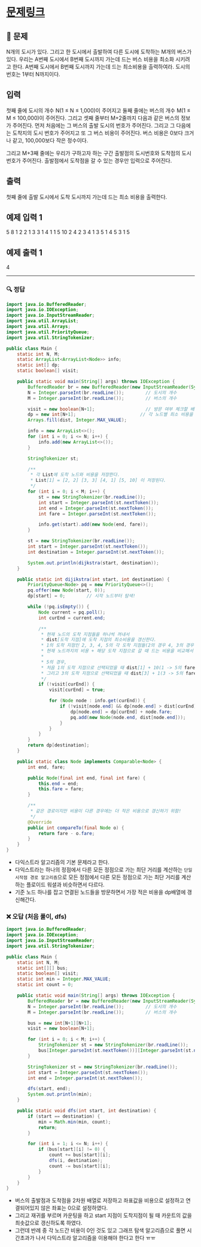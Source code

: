 # [문제링크](https://www.acmicpc.net/problem/1916)

## 📝 문제

N개의 도시가 있다. 그리고 한 도시에서 출발하여 다른 도시에 도착하는 M개의 버스가 있다. 우리는 A번째 도시에서 B번째 도시까지 가는데 드는 버스 비용을 최소화 시키려고 한다. A번째 도시에서 B번째 도시까지 가는데 드는 최소비용을 출력하여라. 도시의 번호는 1부터 N까지이다.

## 입력

첫째 줄에 도시의 개수 N(1 ≤ N ≤ 1,000)이 주어지고 둘째 줄에는 버스의 개수 M(1 ≤ M ≤ 100,000)이 주어진다. 그리고 셋째 줄부터 M+2줄까지 다음과 같은 버스의 정보가 주어진다. 먼저 처음에는 그 버스의 출발 도시의 번호가 주어진다. 그리고 그 다음에는 도착지의 도시 번호가 주어지고 또 그 버스 비용이 주어진다. 버스 비용은 0보다 크거나 같고, 100,000보다 작은 정수이다.

그리고 M+3째 줄에는 우리가 구하고자 하는 구간 출발점의 도시번호와 도착점의 도시번호가 주어진다. 출발점에서 도착점을 갈 수 있는 경우만 입력으로 주어진다.

## 출력

첫째 줄에 출발 도시에서 도착 도시까지 가는데 드는 최소 비용을 출력한다.

## 예제 입력 1

5
8
1 2 2
1 3 3
1 4 1
1 5 10
2 4 2
3 4 1
3 5 1
4 5 3
1 5

## 예제 출력 1 

4

---

### 🔍 정답

```java
import java.io.BufferedReader;
import java.io.IOException;
import java.io.InputStreamReader;
import java.util.ArrayList;
import java.util.Arrays;
import java.util.PriorityQueue;
import java.util.StringTokenizer;

public class Main {
    static int N, M;
    static ArrayList<ArrayList<Node>> info;
    static int[] dp;
    static boolean[] visit;

    public static void main(String[] args) throws IOException {
        BufferedReader br = new BufferedReader(new InputStreamReader(System.in));
        N = Integer.parseInt(br.readLine());        // 도시의 개수
        M = Integer.parseInt(br.readLine());        // 버스의 개수

        visit = new boolean[N+1];                   // 방문 여부 체크할 배열
        dp = new int[N+1];                        // 각 노드별 최소 비용을 저장
        Arrays.fill(dist, Integer.MAX_VALUE);

        info = new ArrayList<>();
        for (int i = 0; i <= N; i++) {
            info.add(new ArrayList<>());
        }

        StringTokenizer st;

        /**
         * 각 List에 도착 노드와 비용을 저장한다.
         * List[1] = [2, 2] [3, 3] [4, 1] [5, 10] 이 저장된다.
         */
        for (int i = 0; i < M; i++) {
            st = new StringTokenizer(br.readLine());
            int start = Integer.parseInt(st.nextToken());
            int end = Integer.parseInt(st.nextToken());
            int fare = Integer.parseInt(st.nextToken());

            info.get(start).add(new Node(end, fare));
        }

        st = new StringTokenizer(br.readLine());
        int start = Integer.parseInt(st.nextToken());
        int destination = Integer.parseInt(st.nextToken());

        System.out.println(dijkstra(start, destination));
    }

    public static int dijikstra(int start, int destination) {
        PriorityQueue<Node> pq = new PriorityQueue<>();
        pq.offer(new Node(start, 0));
        dp[start] = 0;        // 시작 노드부터 탐색!

        while (!pq.isEmpty()) {
            Node current = pq.poll();
            int curEnd = current.end;

            /**
             * 현재 노드의 도착 지점들을 하나씩 꺼내서
             * dist[도착 지점]에 도착 지점의 최소비용을 갱신한다.
             * 1의 도착 지점인 2, 3, 4, 5의 각 도착 지점들(2의 경우 4, 3의 경우 4, 5)의 비용과
             * 현재 노드까지의 비용 + 해당 도착 지점으로 갈 때 드는 비용을 비교해서 더 작은 값을 저장한다.
             * 
             * 5의 경우,
             * 처음 1의 도착 지점으로 선택되었을 때 dist[1] + 10(1 -> 5의 fare) 로 dist[5] = 10 이 된다.
             * 그리고 3의 도착 지점으로 선택되었을 때 dist[3] + 1(3 -> 5의 fare) 로 dist[5] = 4로 갱신이 된다.
             */
            if (!visit[curEnd]) {
                visit[curEnd] = true;

                for (Node node : info.get(curEnd)) {
                    if (!visit[node.end] && dp[node.end] > dist[curEnd] + node.fare) {
                        dp[node.end] = dp[curEnd] + node.fare;
                        pq.add(new Node(node.end, dist[node.end]));
                    }
                }
            }
        }
        return dp[destination];
    }

    public static class Node implements Comparable<Node> {
        int end, fare;

        public Node(final int end, final int fare) {
            this.end = end;
            this.fare = fare;
        }

        /**
         * 같은 경로이지만 비용이 다른 경우에는 더 적은 비용으로 갱신하기 위함!
         */
        @Override
        public int compareTo(final Node o) {
            return fare - o.fare;
        }
    }
}
```
- 다익스트라 알고리즘의 기본 문제라고 한다.
- 다익스트라는 하나의 정점에서 다른 모든 정점으로 가는 최단 거리를 계산하는 `단일 시작점 경로 알고리즘`으로 모든 정점에서 다른 모든 정점으로 가는 최단 거리를 계산하는 플로이드 워셜과 비슷하면서 다르다.
- 기준 노드 하나를 잡고 연결된 노드들을 방문하면서 가장 적은 비용을 dp배열에 갱신해간다.

### ❌ 오답 (처음 풀이, dfs)

```java
import java.io.BufferedReader;
import java.io.IOException;
import java.io.InputStreamReader;
import java.util.StringTokenizer;

public class Main {
    static int N, M;
    static int[][] bus;
    static boolean[] visit;
    static int min = Integer.MAX_VALUE;
    static int count = 0;

    public static void main(String[] args) throws IOException {
        BufferedReader br = new BufferedReader(new InputStreamReader(System.in));
        N = Integer.parseInt(br.readLine());        // 도시의 개수
        M = Integer.parseInt(br.readLine());        // 버스의 개수

        bus = new int[N+1][N+1];
        visit = new boolean[N+1];

        for (int i = 0; i < M; i++) {
            StringTokenizer st = new StringTokenizer(br.readLine());
            bus[Integer.parseInt(st.nextToken())][Integer.parseInt(st.nextToken())] = Integer.parseInt(st.nextToken());
        }

        StringTokenizer st = new StringTokenizer(br.readLine());
        int start = Integer.parseInt(st.nextToken());
        int end = Integer.parseInt(st.nextToken());

        dfs(start, end);
        System.out.println(min);
    }

    public static void dfs(int start, int destination) {
        if (start == destination) {
            min = Math.min(min, count);
            return;
        }

        for (int i = 1; i <= N; i++) {
            if (bus[start][i] != 0) {
                count += bus[start][i];
                dfs(i, destination);
                count -= bus[start][i];
            }
        }
    }
}
```
- 버스의 출발점과 도착점을 2차원 배열로 저장하고 좌표값을 비용으로 설정하고 연결되어있지 않은 좌표는 0으로 설정하였다.
- 그리고 재귀를 부르며 카운팅을 하고 start 지점이 도착지점이 될 때 카운트의 값을 최솟값으로 갱신하도록 하였다.
- 그런데 반례 중 각 노드간 비용이 0인 것도 있고 그래프 탐색 알고리즘으로 풀면 시간초과가 나서 다익스트라 알고리즘을 이용해야 한다고 한다 ㅠㅠ
